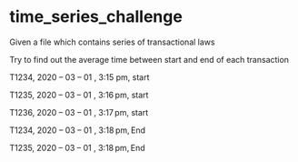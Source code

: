 # time_series_challenge

Given a file which contains series of transactional laws 

Try to find out the average time between start and end of each transaction  

T1234, 2020 – 03 – 01 , 3:15 pm, start 

T1235, 2020 – 03 – 01 , 3:16 pm, start 

T1236, 2020 – 03 – 01 , 3:17 pm, start 

T1234, 2020 – 03 – 01 , 3:18 pm, End 

T1235, 2020 – 03 – 01 , 3:18 pm, End 
